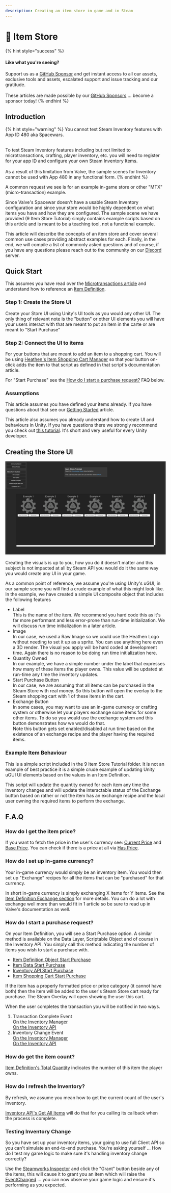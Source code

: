 ```yaml
---
description: Creating an item store in game and in Steam
---
```


# 🛒 Item Store

{% hint style="success" %}
#### Like what you're seeing?

Support us as a [GitHub Sponsor](../../../../become-a-sponsor/) and get instant access to all our assets, exclusive tools and assets, escalated support and issue tracking and our gratitude.\
\
These articles are made possible by our [GitHub Sponsors](../../../../become-a-sponsor/) ... become a sponsor today!
{% endhint %}

## &#x20;Introduction

{% hint style="warning" %}
You cannot test Steam Inventory features with App ID 480 aka Spacewars.

\
To test Steam Inventory features including but not limited to microtransactions, crafting, player inventory, etc. you will need to register for your app ID and configure your own Steam Inventory Items.\
\
As a result of this limitation from Valve, the sample scenes for Inventory cannot be used with App 480 in any functional form.
{% endhint %}

A common request we see is for an example in-game store or other "MTX" (micro-transaction) example.

Since Valve's Spacewar doesn't have a usable Steam Inventory configuration and since your store would be highly dependent on what items you have and how they are configured. The sample scene we have provided (9 Item Store Tutorial) simply contains example scripts based on this article and is meant to be a teaching tool, not a functional example.

This article will describe the concepts of an item store and cover several common use cases providing abstract examples for each. Finally, in the end, we will compile a list of commonly asked questions and of course, if you have any questions please reach out to the community on our [Discord](https://discord.gg/6X3xrRc) server.

## Quick Start

This assumes you have read over the [Microtransactions article](../) and understand how to reference an [Item Definition](../../../../company/steam/steamworks/inventory/#item-definition).

### Step 1: Create the Store UI

Create your Store UI using Unity's UI tools as you would any other UI. The only thing of relevant note is the "button" or other UI elements you will have your users interact with that are meant to put an item in the carte or are meant to "Start Purchase"

### Step 2: Connect the UI to items

For your buttons that are meant to add an item to a shopping cart. You will be using [Heathen's Item Shopping Cart Manager](../../../../heathens-steamworks-complete/unity/components/item-shopping-cart-manager.md) so that your button on-click adds the item to that script as defined in that script's documentation article.

For "Start Purchase" see the [How do I start a purchase request?](./#how-do-i-start-a-purchase-request) FAQ below.

### Assumptions

This article assumes you have defined your items already. If you have questions about that see our [Getting Started](../../item-definition-tools.md) article.

This article also assumes you already understand how to create UI and behaviours in Unity. If you have questions there we strongly recommend you check out [this tutorial](https://learn.unity.com/pathway/junior-programmer). It's short and very useful for every Unity developer.

## Creating the Store UI

![](<../../../../.gitbook/assets/image (180) (1) (1).png>)

Creating the visuals is up to you, how you do it doesn't matter and this subject is not impacted at all by Steam API you would do it the same way you would create any UI in your game.

As a common point of reference, we assume you're using Unity's uGUI, in our sample scene you will find a crude example of what this might look like. In the example, we have created a simple UI composite object that includes the following features

* Label\
  This is the name of the item. We recommend you hard code this as it's far more performant and less error-prone than run-time initialization. We will discuss run time initialization in a later article.
* Image\
  In our case, we used a Raw Image so we could use the Heathen Logo without needing to set it up as a sprite. You can use anything here even a 3D render. The visual you apply will be hard coded at development time. Again there is no reason to be doing run time initialization here.
* Quantity Owned\
  In our example, we have a simple number under the label that expresses how many of these items the player owns. This value will be updated at run-time any time the inventory updates.
* Start Purchase Button\
  In our case, we are assuming that all items can be purchased in the Steam Store with real money. So this button will open the overlay to the Steam shopping cart with 1 of these items in the cart.
* Exchange Button\
  In some cases, you may want to use an in-game currency or crafting system or otherwise let your players exchange some items for some other items. To do so you would use the exchange system and this button demonstrates how we would do that.\
  Note this button gets set enabled/disabled at run time based on the existence of an exchange recipe and the player having the required items.

### Example Item Behaviour

This is a simple script included in the 9 Item Store Tutorial folder. It is not an example of best practice it is a simple crude example of updating Unity uGUI UI elements based on the values in an Item Definition.&#x20;

This script will update the quantity owned for each item any time the inventory changes and will update the interactable status of the Exchange button based on rather or not the item has an exchange recipe and the local user owning the required items to perform the exchange.

## F.A.Q

### How do I get the item price?

If you want to fetch the price in the user's currency see: [Current Price](../../../../heathens-steamworks-complete/unity/scriptable-objects/item-definition.md#currentprice) and [Base Price](../../../../heathens-steamworks-complete/unity/scriptable-objects/item-definition.md#baseprice). You can check if there is a price at all via [Has Price](../../../../heathens-steamworks-complete/unity/scriptable-objects/item-definition.md#hasprice).

### How do I set up in-game currency?

Your in-game currency would simply be an inventory item. You would then set up "Exchange" recipes for all the items that can be "purchased" for that currency.

In short in-game currency is simply exchanging X items for Y items. See the [Item Definition Exchange section](../../../../heathens-steamworks-complete/unity/scriptable-objects/item-definition.md#exchange-1) for more details. You can do a lot with exchange well more than would fit in 1 article so be sure to read up in Valve's documentation as well.

### How do I start a purchase request?

On your Item Definition, you will see a Start Purchase option. A similar method is available on the Data Layer, Scriptable Object and of course in the Inventory API. You simply call this method indicating the number of items you wish to start a purchase with.

* [Item Definition Object Start Purchase](../../../../heathens-steamworks-complete/unity/scriptable-objects/item-definition.md#start-purchase)
* [Item Data Start Purchase](../../../../heathens-steamworks-complete/unity/data-layer/item-data.md#start-purchase)
* [Inventory API Start Purchase](../../../../heathens-steamworks-complete/unity/api/inventory.client.md#startpurchase)
* [Item Shopping Cart Start Purchase](../../../../heathens-steamworks-complete/unity/components/item-shopping-cart-manager.md#startpurchase)

If the item has a properly formatted price or price category (it cannot have both) then the item will be added to the user's Steam Store cart ready for purchase. The Steam Overlay will open showing the user this cart.

When the user completes the transaction you will be notified in two ways.

1. Transaction Complete Event\
   [On the Inventory Manager](../../../../heathens-steamworks-complete/unity/components/inventory-manager.md#evttransactionresponce)\
   [On the Inventory API](../../../../heathens-steamworks-complete/unity/api/inventory.client.md#event-steam-micro-transaction-authorization-responce)
2. Inventory Change Event\
   [On the Inventory Manager](../../../../heathens-steamworks-complete/unity/components/inventory-manager.md#evtchanged)\
   [On the Inventory API](../../../../heathens-steamworks-complete/unity/api/inventory.client.md#event-steam-inventory-result-ready)

### How do get the item count?

[Item Definition's Total Quantity](../../../../heathens-steamworks-complete/unity/scriptable-objects/item-definition.md#totalquantity) indicates the number of this item the player owns.

### How do I refresh the Inventory?

By refresh, we assume you mean how to get the current count of the user's inventory.

[Inventory API's Get All Items](../../../../heathens-steamworks-complete/unity/api/inventory.client.md#getallitems) will do that for you calling its callback when the process is complete.

### Testing Inventory Change

So you have set up your inventory items, your going to use full Client API so you can't simulate an end-to-end purchase. You're asking yourself ... How do I test my game logic to make sure it's handling inventory change correctly?

Use the [Steamworks Inspector](../../../../company/steam/steamworks/#inventory) and click the "Grant" button beside any of the items, this will cause it to grant you an item which will raise the [EventChanged](../../../../heathens-steamworks-complete/unity/scriptable-objects/steam-settings/game-client/inventory-settings.md) ... you can now observe your game logic and ensure it's performing as you expected.
